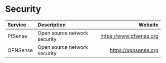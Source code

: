 # Security

| Service     | Description                    | Website                 |
| :---------- | :----------------------------- | ----------------------: |
| PfSense     | Open source network security   | https://www.pfsense.org |
| OPNSense    | Open source network security   | https://opnsense.org    |
